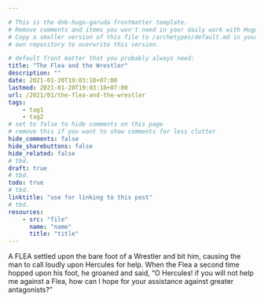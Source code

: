```yaml
---

# This is the dnb-hugo-garuda frontmatter template. 
# Remove comments and items you won't need in your daily work with Hugo.
# Copy a smaller version of this file to /archetypes/default.md in your
# own repository to overwrite this version.

# default front matter that you probably always need:
title: "The Flea and the Wrestler"
description: ""
date: 2021-01-20T19:03:18+07:00
lastmod: 2021-01-20T19:03:18+07:00
url: /2021/01/the-flea-and-the-wrestler
tags:
    - tag1
    - tag2
# set to false to hide comments on this page
# remove this if you want to show comments for less clutter
hide_comments: false
hide_sharebuttons: false
hide_related: false
# tbd.
draft: true
# tbd.
todo: true
# tbd.
linktitle: "use for linking to this post"
# tbd.
resources:
    - src: "file"
      name: "name"
      title: "title"
---
```

A FLEA settled upon the bare foot of a Wrestler and bit him, causing the man to call loudly upon Hercules for help. When the Flea a second time hopped upon his foot, he groaned and said, “O Hercules! if you will not help me against a Flea, how can I hope for your assistance against greater antagonists?”
